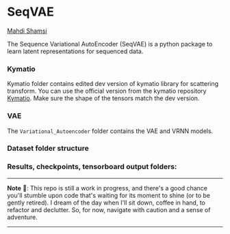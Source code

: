 # SeqVAE
[Mahdi Shamsi](https://www.linkedin.com/in/mahdi-shamsi-9912aa124/) 

The Sequence Variational AutoEncoder (SeqVAE) is a python package to learn latent representations for sequenced data.

### Kymatio
Kymatio folder contains edited dev version of kymatio library for scattering transform. You can use the official version
from the kymatio repository [Kymatio](https://www.kymat.io/). Make sure the shape of the tensors match the dev version.

### VAE
The `Variational_Autoencoder` folder contains the VAE and VRNN models.

### Dataset folder structure 

### Results, checkpoints, tensorboard output folders:


---

**Note** 📝: This repo is still a work in progress, and there's a good chance you'll stumble upon code that's waiting 
for its moment to shine (or to be gently retired). I dream of the day when I'll sit down, coffee in hand, to refactor 
and declutter. So, for now, navigate with caution and a sense of adventure.

---